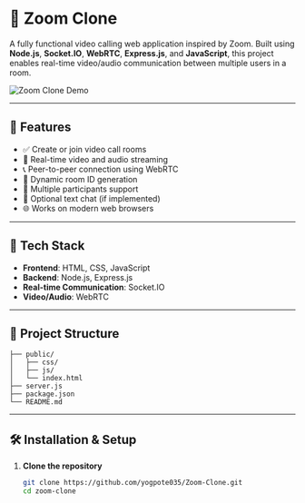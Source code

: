 # 🔗 Zoom Clone

A fully functional video calling web application inspired by Zoom. Built using **Node.js**, **Socket.IO**, **WebRTC**, **Express.js**, and **JavaScript**, this project enables real-time video/audio communication between multiple users in a room.

![Zoom Clone Demo](./images/zoom-clone-demo.png)

---

## 🚀 Features

- ✅ Create or join video call rooms
- 🎥 Real-time video and audio streaming
- 📞 Peer-to-peer connection using WebRTC
- 🔁 Dynamic room ID generation
- 👥 Multiple participants support
- 💬 Optional text chat (if implemented)
- 🌐 Works on modern web browsers

---

## 🧰 Tech Stack

- **Frontend**: HTML, CSS, JavaScript
- **Backend**: Node.js, Express.js
- **Real-time Communication**: Socket.IO
- **Video/Audio**: WebRTC

---

## 📁 Project Structure
``` Zoom-Clone/
├── public/
│   ├── css/
│   ├── js/
│   └── index.html
├── server.js
├── package.json
└── README.md
 ``` 



---

## 🛠️ Installation & Setup

1. **Clone the repository**
   ```bash
   git clone https://github.com/yogpote035/Zoom-Clone.git
   cd zoom-clone

